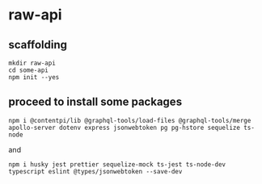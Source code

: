 # raw-api

## scaffolding

```shell
mkdir raw-api
cd some-api
npm init --yes
```

## proceed to install some packages

```shell
npm i @contentpi/lib @graphql-tools/load-files @graphql-tools/merge apollo-server dotenv express jsonwebtoken pg pg-hstore sequelize ts-node
```

and

```shell
npm i husky jest prettier sequelize-mock ts-jest ts-node-dev typescript eslint @types/jsonwebtoken --save-dev
```
